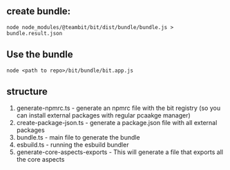 ## create bundle:

```
node node_modules/@teambit/bit/dist/bundle/bundle.js > bundle.result.json
```

## Use the bundle

```
node <path to repo>/bit/bundle/bit.app.js
```

## structure

1. generate-npmrc.ts - generate an npmrc file with the bit registry
   (so you can install external packages with regular pcaakge manager)
1. create-package-json.ts - generate a package.json file with all external packages
1. bundle.ts - main file to generate the bundle
1. esbuild.ts - running the esbuild bundler
1. generate-core-aspects-exports - This will generate a file that exports all the core aspects
